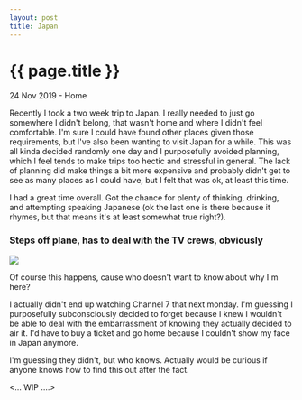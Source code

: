 ```yaml
---
layout: post
title: Japan
---
```


{{ page.title }}
================

<p class="meta">24 Nov 2019 - Home</p>

Recently I took a two week trip to Japan. I really needed to just go somewhere I didn't belong, that wasn't home and where I didn't feel comfortable. I'm sure I could have found other places given those requirements, but I've also been wanting to visit Japan for a while. This was all kinda decided randomly one day and I purposefully avoided planning, which I feel tends to make trips too hectic and stressful in general. The lack of planning did make things a bit more expensive and probably didn't get to see as many places as I could have, but I felt that was ok, at least this time.

I had a great time overall. Got the chance for plenty of thinking, drinking, and attempting speaking Japanese (ok the last one is there because it rhymes, but that means it's at least somewhat true right?).

### Steps off plane, has to deal with the TV crews, obviously

<img src="{{site.baseurl}}/images/why_did_you_come_to_japan.jpg">

Of course this happens, cause who doesn't want to know about why I'm here?

I actually didn't end up watching Channel 7 that next monday. I'm guessing I purposefully subconsciously decided to forget because I knew I wouldn't be able to deal with the embarrassment of knowing they actually decided to air it. I'd have to buy a ticket and go home because I couldn't show my face in Japan anymore.

I'm guessing they didn't, but who knows. Actually would be curious if anyone knows how to find this out after the fact.

<... WIP ....>

